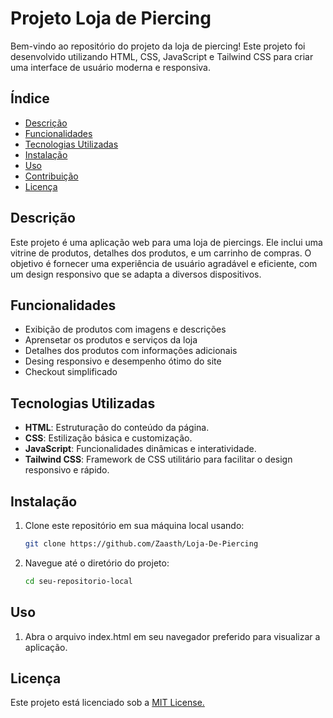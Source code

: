 # Projeto Loja de Piercing

Bem-vindo ao repositório do projeto da loja de piercing! Este projeto foi desenvolvido utilizando HTML, CSS, JavaScript e Tailwind CSS para criar uma interface de usuário moderna e responsiva.

## Índice

- [Descrição](#descrição)
- [Funcionalidades](#funcionalidades)
- [Tecnologias Utilizadas](#tecnologias-utilizadas)
- [Instalação](#instalação)
- [Uso](#uso)
- [Contribuição](#contribuição)
- [Licença](#licença)

## Descrição

Este projeto é uma aplicação web para uma loja de piercings. Ele inclui uma vitrine de produtos, detalhes dos produtos, e um carrinho de compras. O objetivo é fornecer uma experiência de usuário agradável e eficiente, com um design responsivo que se adapta a diversos dispositivos.

## Funcionalidades

- Exibição de produtos com imagens e descrições
- Aprensetar os produtos e serviços da loja
- Detalhes dos produtos com informações adicionais
- Desing responsivo e desempenho ótimo do site
- Checkout simplificado

## Tecnologias Utilizadas

- **HTML**: Estruturação do conteúdo da página.
- **CSS**: Estilização básica e customização.
- **JavaScript**: Funcionalidades dinâmicas e interatividade.
- **Tailwind CSS**: Framework de CSS utilitário para facilitar o design responsivo e rápido.

## Instalação

1. Clone este repositório em sua máquina local usando:
   ```bash
   git clone https://github.com/Zaasth/Loja-De-Piercing

2. Navegue até o diretório do projeto:
   ```bash
   cd seu-repositorio-local

## Uso
1. Abra o arquivo index.html em seu navegador preferido para visualizar a aplicação.

## Licença
Este projeto está licenciado sob a [MIT License.](https://opensource.org/license/mit)
